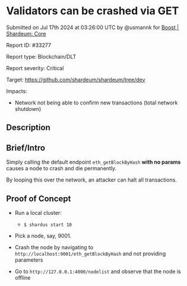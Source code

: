
# Validators can be crashed via GET

Submitted on Jul 17th 2024 at 03:26:00 UTC by @usmannk for [Boost | Shardeum: Core](https://immunefi.com/bounty/shardeum-core-boost/)

Report ID: #33277

Report type: Blockchain/DLT

Report severity: Critical

Target: https://github.com/shardeum/shardeum/tree/dev

Impacts:
- Network not being able to confirm new transactions (total network shutdown)

## Description
## Brief/Intro

Simply calling the default endpoint `eth_getBlockByHash` **with no params** causes a node to crash and die permanently.

By looping this over the network, an attacker can halt all transactions.



## Proof of Concept

- Run a local cluster:
    - `$ shardus start 10`

- Pick a node, say, 9001.

- Crash the node by navigating to `http://localhost:9001/eth_getBlockByHash` and not providing parameters

- Go to `http://127.0.0.1:4000/nodelist` and observe that the node is offline